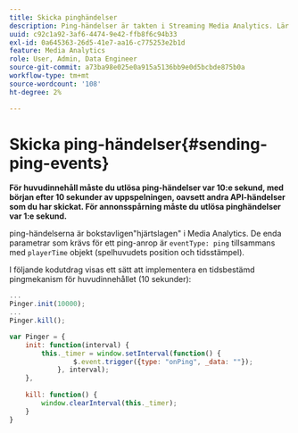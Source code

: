 ```yaml
---
title: Skicka pinghändelser
description: Ping-händelser är takten i Streaming Media Analytics. Lär dig hur du skickar en tidsbestämd ping för huvudinnehåll eller annonsspårning.
uuid: c92c1a92-3af6-4474-9e42-ffb8f6c94b33
exl-id: 0a645363-26d5-41e7-aa16-c775253e2b1d
feature: Media Analytics
role: User, Admin, Data Engineer
source-git-commit: a73ba98e025e0a915a5136bb9e0d5bcbde875b0a
workflow-type: tm+mt
source-wordcount: '108'
ht-degree: 2%

---
```


# Skicka ping-händelser{#sending-ping-events}

**För huvudinnehåll måste du utlösa ping-händelser var 10:e sekund, med början efter 10 sekunder av uppspelningen, oavsett andra API-händelser som du har skickat. För annonsspårning måste du utlösa pinghändelser var 1:e sekund.**

ping-händelserna är bokstavligen&quot;hjärtslagen&quot; i Media Analytics. De enda parametrar som krävs för ett ping-anrop är `eventType: ping` tillsammans med `playerTime` objekt (spelhuvudets position och tidsstämpel).

I följande kodutdrag visas ett sätt att implementera en tidsbestämd pingmekanism för huvudinnehållet (10 sekunder):

```js
... 
Pinger.init(10000); 
... 
Pinger.kill();

var Pinger = { 
    init: function(interval) { 
        this._timer = window.setInterval(function() { 
                $.event.trigger({type: "onPing", _data: ""}); 
            }, interval); 
    }, 
     
    kill: function() { 
        window.clearInterval(this._timer); 
    } 
}
```
